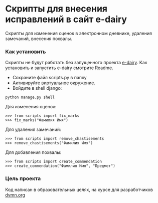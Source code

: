 # Скрипты для внесения исправлений в сайт e-dairy

Скрипты для изменения оценок в электронном дневнике, удаления замечаний, внесения похвалы.

### Как установить

Скрипты не будут работать без запущенного проекта [e-dairy](https://github.com/amicuswat/e-diary).
Как установить и запустить e-dairy смотрите Readme.

- Сохраните файл scripts.py в папку
- Активируйте виртуальное окружение.
- Войдите в shell django:
```
python manage.py shell
```
Для изменения оценок:
```
>>> from scripts import fix_marks
>>> fix_marks("Фамилия Имя")
```
Для удаления замечаний:
```
>>> from scripts import remove_chastisements
>>> remove_chastisements("Фамилия Имя")
```
Для добавления похвалы:
```
>>> from scripts import create_commendation
>>> create_commendation("Фамилия Имя", "Предмет")
```

### Цель проекта
Код написан в образовательных целях,
на курсе для разработчиков [dvmn.org](https://dvmn.org/referrals/u4guYYiV5HjY6tnwtCShzP2cWFYE0EWnKeoJLEWP/)
